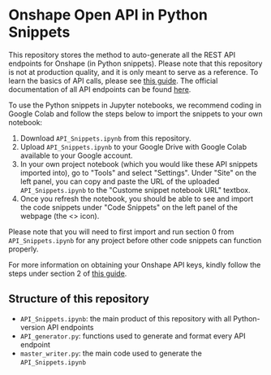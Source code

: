 # Onshape Open API in Python Snippets
This repository stores the method to auto-generate all the REST API endpoints for Onshape (in Python snippets). Please note that this repository is not at production quality, and it is only meant to serve as a reference. To learn the basics of API calls, please see [this guide](https://github.com/PTC-Education/Onshape-Integration-Guides/blob/main/API_Intro.md). The official documentation of all API endpoints can be found [here](https://cad.onshape.com/glassworks/explorer/#/). 

To use the Python snippets in Jupyter notebooks, we recommend coding in Google Colab and follow the steps below to import the snippets to your own notebook: 

1. Download `API_Snippets.ipynb` from this repository. 
2. Upload `API_Snippets.ipynb` to your Google Drive with Google Colab available to your Google account. 
3. In your own project notebook (which you would like these API snippets imported into), go to "Tools" and select "Settings". Under "Site" on the left panel, you can copy and paste the URL of the uploaded `API_Snippets.ipynb` to the "Custome snippet notebook URL" textbox. 
4. Once you refresh the notebook, you should be able to see and import the code snippets under "Code Snippets" on the left panel of the webpage (the <> icon). 

Please note that you will need to first import and run section 0 from `API_Snippets.ipynb` for any project before other code snippets can function properly. 

For more information on obtaining your Onshape API keys, kindly follow the steps under section 2 of [this guide](https://github.com/PTC-Education/Onshape-Integration-Guides/blob/main/API_Intro.md#2-generating-your-onshape-api-keys). 

## Structure of this repository 
- `API_Snippets.ipynb`: the main product of this repository with all Python-version API endpoints 
- `API_generator.py`: functions used to generate and format every API endpoint 
- `master_writer.py`: the main code used to generate the `API_Snippets.ipynb` 
